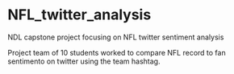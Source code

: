 # NFL_twitter_analysis
NDL capstone project focusing on NFL twitter sentiment analysis

Project team of 10 students worked to compare NFL record to fan sentimento on twitter using the team hashtag. 
